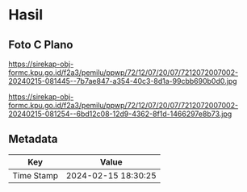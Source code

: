 # Hasil

## Foto C Plano

https://sirekap-obj-formc.kpu.go.id/f2a3/pemilu/ppwp/72/12/07/20/07/7212072007002-20240215-081445--7b7ae847-a354-40c3-8d1a-99cbb690b0d0.jpg

https://sirekap-obj-formc.kpu.go.id/f2a3/pemilu/ppwp/72/12/07/20/07/7212072007002-20240215-081254--6bd12c08-12d9-4362-8f1d-1466297e8b73.jpg


## Metadata

| Key        | Value               |
| ---------- | ------------------- |
| Time Stamp | 2024-02-15 18:30:25 |



